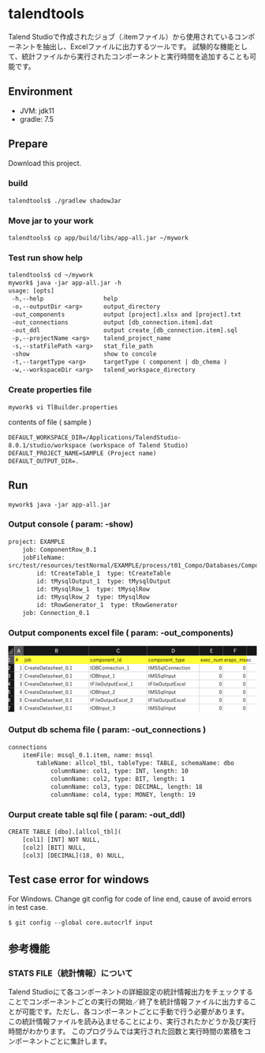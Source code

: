 # talendtools
Talend Studioで作成されたジョブ（.itemファイル）から使用されているコンポーネントを抽出し、Excelファイルに出力するツールです。
試験的な機能として、統計ファイルから実行されたコンポーネントと実行時間を追加することも可能です。

## Environment
- JVM: jdk11
- gradle: 7.5

## Prepare
Download this project.
### build
```
talendtools$ ./gradlew shadowJar
```
### Move jar to your work
```
talendtools$ cp app/build/libs/app-all.jar ~/mywork 
```
### Test run show help
```
talendtools$ cd ~/mywork 
mywork$ java -jar app-all.jar -h
usage: [opts]
 -h,--help                 help
 -o,--outputDir <arg>      output_directory
 -out_components           output [project].xlsx and [project].txt
 -out_connections          output [db_connection.item].dat
 -out_ddl                  output create_[db_connection.item].sql
 -p,--projectName <arg>    talend_project_name
 -s,--statFilePath <arg>   stat_file_path
 -show                     show to concole
 -t,--targetType <arg>     targetType ( component | db_chema )
 -w,--workspaceDir <arg>   talend_workspace_directory
```
### Create properties file
```
mywork$ vi TlBuilder.properties
```
contents of file ( sample )
```
DEFAULT_WORKSPACE_DIR=/Applications/TalendStudio-8.0.1/studio/workspace (workspace of Talend Studio)
DEFAULT_PROJECT_NAME=SAMPLE (Project name)
DEFAULT_OUTPUT_DIR=.
```
## Run
```
mywork$ java -jar app-all.jar
```
### Output console ( param: -show)
```
project: EXAMPLE
	job: ComponentRow_0.1
	jobFileName: src/test/resources/testNormal/EXAMPLE/process/t01_Compo/Databases/ComponentRow_0.1.item
		id: tCreateTable_1  type: tCreateTable
		id: tMysqlOutput_1  type: tMysqlOutput
		id: tMysqlRow_1  type: tMysqlRow
		id: tMysqlRow_2  type: tMysqlRow
		id: tRowGenerator_1  type: tRowGenerator
	job: Connection_0.1
```
### Output components excel file ( param: -out_components)
![excel_output](figure/excel_out.png "excel output")

### Output db schema file ( param: -out_connections )
```
connections
	itemFile: mssql_0.1.item, name: mssql
		tableName: allcol_tbl, tableType: TABLE, schemaName: dbo
			columnName: col1, type: INT, length: 10
			columnName: col2, type: BIT, length: 1
			columnName: col3, type: DECIMAL, length: 18
			columnName: col4, type: MONEY, length: 19

```
### Ourput create table sql file ( param: -out_ddl)
```
CREATE TABLE [dbo].[allcol_tbl](
	[col1] [INT] NOT NULL,
	[col2] [BIT] NULL,
	[col3] [DECIMAL](18, 0) NULL,
```

## Test case error for windows
For Windows. Change git config for code of line end, cause of avoid errors in test case.
```
$ git config --global core.autocrlf input
```

## 参考機能
### STATS FILE（統計情報）について
Talend Studioにて各コンポーネントの詳細設定の統計情報出力をチェックすることでコンポーネントごとの実行の開始／終了を統計情報ファイルに出力することが可能です。ただし、各コンポーネントごとに手動で行う必要があります。
この統計情報ファイルを読み込ませることにより、実行されたかどうか及び実行時間がわかります。
このプログラムでは実行された回数と実行時間の累積をコンポーネントごとに集計します。
